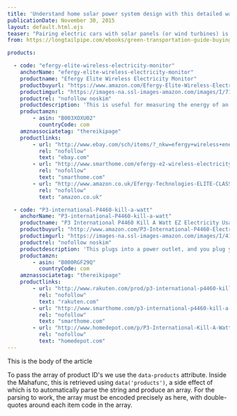 ```yaml
---
title: 'Understand home solar power system design with this detailed walk-through'
publicationDate: November 30, 2015
layout: default.html.ejs
teaser: "Pairing electric cars with solar panels (or wind turbines) is attractive to everyone, meaning we commonly see them pictured together.  Clean power for clean cars makes so much sense.  But implementing that idea, putting solar panels on your own home, can be daunting.  Several companies exist offering to simplify the process, but it's always better to be the well informed consumer so you can better negotiate with the sales-person."
from: https://longtailpipe.com/ebooks/green-transportation-guide-buying-owning-charging-plug-in-vehicles-of-all-kinds/gasoline-electricity-and-the-energy-to-move-transportation-systems/detailed-walk-through-of-home-solar-power-system-design/

products:

  - code: "efergy-elite-wireless-electricity-monitor"
    anchorName: "efergy-elite-wireless-electricity-monitor"
    productname: "Efergy Elite Wireless Electricity Monitor"
    productbuyurl: "https://www.amazon.com/Efergy-Elite-Wireless-Electricity-Monitor/dp/B003XOXU02/ref=sr_1_16?tag=visforvoltage-20"
    productimgurl: "https://images-na.ssl-images-amazon.com/images/I/71Lx99WgYdL._SL1200_.jpg"
    productrel: "nofollow noskim"
    productdescription: 'This is useful for measuring the energy of an entire house, or of a given device.   You clip sensor units to wires - the sensors are meant to be installed inside your service panel - that wirelessly transmit data to a display unit.  The display can be put anyplace that is convenient.'
    productamzn:
        - asin: "B003XOXU02"
          countryCode: com
    amznassociatetag: "thereikipage"
    productlinks:
        - url: "http://www.ebay.com/sch/items/?_nkw=efergy+wireless+energy+monitor&amp;_sacat=&amp;_ex_kw=&amp;_mPrRngCbx=1&amp;_udlo=&amp;_udhi=&amp;_sop=12&amp;_fpos=&amp;_fspt=1&amp;_sadis=&amp;LH_CAds=&amp;rmvSB=true"
          rel: "nofollow"
          text: "ebay.com"
        - url: "http://www.smarthome.com/efergy-e2-wireless-electricity-monitor.html"
          rel: "nofollow"
          text: "smarthome.com"
        - url: "http://www.amazon.co.uk/Efergy-Technologies-ELITE-CLASSIC-3-0/dp/B001Q1G4WK"
          rel: "nofollow"
          text: "amazon.co.uk"

  - code: "P3-international-P4460-kill-a-watt"
    anchorName: "P3-international-P4460-kill-a-watt"
    productname: "P3 International P4460 Kill A Watt EZ Electricity Usage Monitor"
    productbuyurl: "http://www.amazon.com/P3-International-P4460-Electricity-Monitor/dp/B000RGF29Q/ref=sr_1_2?ie=UTF8&amp;qid=1446772041&amp;sr=8-2&amp;keywords=kilowatt+meter&amp;tag=visforvoltage-20"
    productimgurl: "https://images-na.ssl-images-amazon.com/images/I/41nMQyqE75L.jpg"
    productrel: "nofollow noskim"
    productdescription: 'This plugs into a power outlet, and you plug your gizmo into the outlet on the front.  It measures power flowing through the meter, showing the numbers on the screen.'
    productamzn:
        - asin: "B000RGF29Q"
          countryCode: com
    amznassociatetag: "thereikipage"
    productlinks:
        - url: "http://www.rakuten.com/prod/p3-international-p4460-kill-a-watt-ez-electricity-usage-monitor/204392275.html"
          rel: "nofollow"
          text: "rakuten.com"
        - url: "http://www.smarthome.com/p3-international-p4460-kill-a-watt-ez.html"
          rel: "nofollow"
          text: "smarthome.com"
        - url: "http://www.homedepot.com/p/P3-International-Kill-A-Watt-EZ-Meter-P4460/202196388"
          rel: "nofollow"
          text: "homedepot.com"
---
```


This is the body of the article

<affiliate-product productid="efergy-elite-wireless-electricity-monitor"/>

<affiliate-product productid="maxgreen16gen2"/>

To pass the array of product ID's we use the `data-products` attribute.  Inside the Mahafunc, this is retrieved using `data('products')`, a side effect of which is to automatically parse the string and produce an array.  For the parsing to work, the array must be encoded precisely as here, with double-quotes around each item code in the array.

<affiliate-product-accordion id="accordion1" 
    data-products='[ "maxgreen16gen2", "1785881507", "wattzilla75" ]'></affiliate-product-accordion>